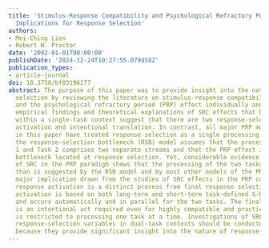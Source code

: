 ```yaml
---
title: 'Stimulus-Response Compatibility and Psychological Refractory Period Effects:
  Implications for Response Selection'
authors:
- Mei-Ching Lien
- Robert W. Proctor
date: '2002-01-01T00:00:00'
publishDate: '2024-12-24T10:27:55.079458Z'
publication_types:
- article-journal
doi: 10.3758/bf03196277
abstract: The purpose of this paper was to provide insight into the nature of response
  selection by reviewing the literature on stimulus-response compatibility (SRC) effects
  and the psychological refractory period (PRP) effect individually and jointly. The
  empirical findings and theoretical explanations of SRC effects that have been studied
  within a single-task context suggest that there are two response-selection routes-automatic
  activation and intentional translation. In contrast, all major PRP models reviewed
  in this paper have treated response selection as a single processing stage. In particular,
  the response-selection bottleneck (RSB) model assumes that the processing of Task
  1 and Task 2 comprises two separate streams and that the PRP effect is due to a
  bottleneck located at response selection. Yet, considerable evidence from studies
  of SRC in the PRP paradigm shows that the processing of the two tasks is more interactive
  than is suggested by the RSB model and by most other models of the PRP effect. The
  major implication drawn from the studies of SRC effects in the PRP context is that
  response activation is a distinct process from final response selection. Response
  activation is based on both long-term and short-term task-defined S-R associations
  and occurs automatically and in parallel for the two tasks. The final response selection
  is an intentional act required even for highly compatible and practiced tasks and
  is restricted to processing one task at a time. Investigations of SRC effects and
  response-selection variables in dual-task contexts should be conducted more systematically
  because they provide significant insight into the nature of response-selection mechanisms.
---
```

